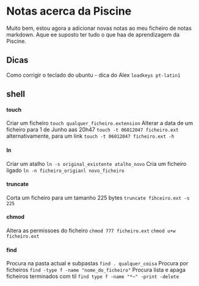 # Notas acerca da Piscine
Muito bem, estou agora a adicionar novas notas ao meu ficheiro de notas markdown. Aque ee suposto ter tudo o que haa de aprendizagem da Piscine.

## Dicas
Como corrigir o teclado do ubuntu - dica do Alex
`loadkeys pt-latin1`

## shell
#### touch
Criar um ficheiro
`touch qualquer_ficheiro.extension`
Alterar a data de um ficheiro para 1 de Junho aas 20h47
`touch -t 06012047 ficheiro.ext`
alternativamente, para um link
`touch -t 06012047 ficheiro.ext -h`
#### ln
Criar um atalho
`ln -s original_existente atalho_novo`
Cria um ficheiro ligado
`ln -n ficheiro_origianl novo_ficheiro`
#### truncate
Corta um ficheiro para um tamanho 225 bytes
`truncate fihceiro.ext -s 225`
#### chmod
Altera as permissoes do ficheiro
`chmod 777 ficheiro.ext`
`chmod u+w ficheiro.ext`

#### find
Procura na pasta actual e subpastas
`find . qualquer_coisa`
Procura por ficheiros
`find -type f -name "nome_do_ficheiro"`
Procura lista e apaga ficheiros terminados com til
`find type f -name "*~" -print -delete`
